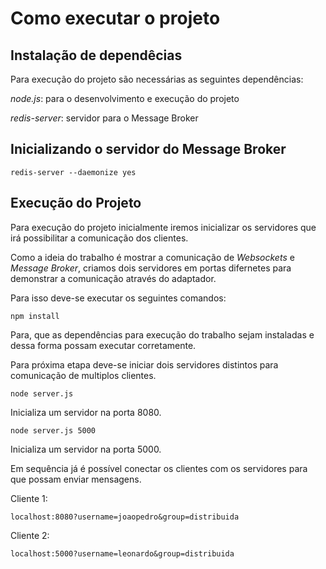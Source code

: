 <!-- # Como executar o projeto

1.1) Instalando as dependências
```
npm install
```

1.2) Inicializando em modo de desenvolvimento
```
npm run dev
```

1.3) Executando no navegador

O servidor esta rodand ona porta `8080`. Dessa forma, basta entrar nela seguindo o padrão da URL, onde:

localhost:300?username=nomedeusuario&group=canal

Seguindo o exemplo:

```
localhost:8080?username=joaopedro&group=distribuida
```

Abra uma nova:
```
localhost:8080?username=leonardo&group=distribuida
```

Uma terceira aba:
```
localhost:8080?username=odorico&group=geral
```

### Inicalizando o servidor Redis

```
sudo apt-install redis-server
```

```
redis-sever --daemonize yes
``` -->

# Como executar o projeto

## Instalação de dependêcias

Para execução do projeto são necessárias as seguintes dependências:

*node.js*: para o desenvolvimento e execução do projeto

*redis-server*: servidor para o Message Broker 

## Inicializando  o servidor do Message Broker

```redis-server --daemonize yes```

## Execução do Projeto

Para execução do projeto inicialmente iremos inicializar os servidores que irá possibilitar a comunicação dos clientes.

Como a ideia do trabalho é mostrar a comunicação de *Websockets* e *Message Broker*, criamos dois servidores em portas difernetes para demonstrar a comunicação através do adaptador.

Para isso deve-se executar os seguintes comandos:

```
npm install
```

Para, que as dependências para execução do trabalho sejam instaladas e dessa forma possam executar corretamente.

Para próxima etapa deve-se iniciar dois servidores distintos para comunicação de multiplos clientes.

```
node server.js
```

Inicializa um servidor na porta 8080.

```
node server.js 5000
```
Inicializa um servidor na porta 5000.

Em sequência já é possível conectar os clientes com os servidores para que possam enviar mensagens.

Cliente 1:
```
localhost:8080?username=joaopedro&group=distribuida
```

Cliente 2: 
```
localhost:5000?username=leonardo&group=distribuida
```